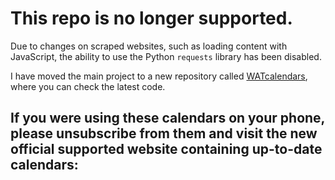 # This repo is no longer supported.

Due to changes on scraped websites, such as loading content with JavaScript, the ability to use the Python `requests` library has been disabled.

I have moved the main project to a new repository called [WATcalendars](https://github.com/dominikx2002/WATcalendars), where you can check the latest code.

## If you were using these calendars on your phone, please unsubscribe from them and visit the new official supported website containing up-to-date calendars:

